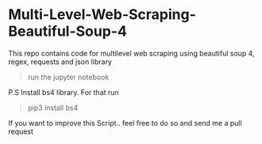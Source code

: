 # Multi-Level-Web-Scraping-Beautiful-Soup-4
This repo contains code for multilevel web scraping using beautiful soup 4, regex, requests and json library

> run the jupyter notebook

P.S Install bs4 library. For that run 

> pip3 install bs4

If you want to improve this Script.. feel free to do so and send me a pull request
